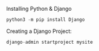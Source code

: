 Installing Python & Django

```python
python3 -m pip install Django
```


Creating a Django Project:

```python
django-admin startproject mysite
```
